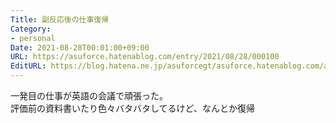```yaml
---
Title: 副反応後の仕事復帰
Category:
- personal
Date: 2021-08-28T00:01:00+09:00
URL: https://asuforce.hatenablog.com/entry/2021/08/28/000100
EditURL: https://blog.hatena.ne.jp/asuforcegt/asuforce.hatenablog.com/atom/entry/26006613802102157
---
```


一発目の仕事が英語の会議で頑張った。  
評価前の資料書いたり色々バタバタしてるけど、なんとか復帰
